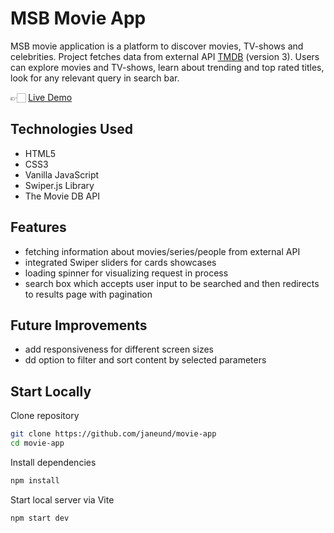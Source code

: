 # MSB Movie App

MSB movie application is a platform to discover movies, TV-shows and celebrities. Project fetches data from external API [TMDB](https://www.themoviedb.org/) (version 3). Users can explore movies and TV-shows, learn about trending and top rated titles, look for any relevant query in search bar.

👉🏻 [Live Demo](https://movie-app-msb.netlify.app)

## Technologies Used

- HTML5
- CSS3
- Vanilla JavaScript
- Swiper.js Library
- The Movie DB API

## Features

- fetching information about movies/series/people from external API
- integrated Swiper sliders for cards showcases
- loading spinner for visualizing request in process
- search box which accepts user input to be searched and then redirects to results page with pagination

## Future Improvements

- add responsiveness for different screen sizes
- dd option to filter and sort content by selected parameters

## Start Locally

Clone repository

```bash
git clone https://github.com/janeund/movie-app
cd movie-app
```

Install dependencies

```bash
npm install
```

Start local server via Vite

```bash
npm start dev
```
